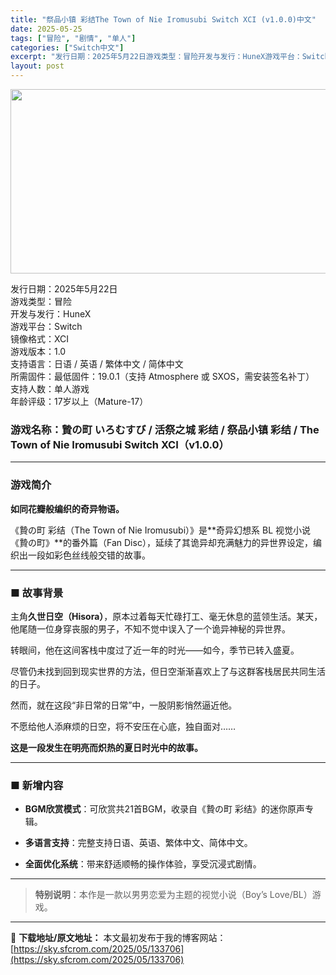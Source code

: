 ```yaml
---
title: "祭品小镇 彩结The Town of Nie Iromusubi Switch XCI (v1.0.0)中文"
date: 2025-05-25
tags: ["冒险", "剧情", "单人"]
categories: ["Switch中文"]
excerpt: "发行日期：2025年5月22日游戏类型：冒险开发与发行：HuneX游戏平台：Switch镜像格式：XCI游戏版本：1.0支持语言：日语 / 英语 / 繁体中文 / 简体中文所需固件：最低固件：19.0.1（支持 Atmosphere 或 SXOS，需安装签名补丁）支持人数：单人游戏年龄评级：17岁以&hellip;"
layout: post
---
```


<img class="aligncenter size-full wp-image-133696" src="https://sky.sfcrom.com/wp-content/uploads/2025/05/2025052504523242.webp" alt="" width="600" height="295" />

发行日期：2025年5月22日<br data-start="47" data-end="50" />游戏类型：冒险<br data-start="57" data-end="60" />开发与发行：HuneX<br data-start="71" data-end="74" />游戏平台：Switch<br data-start="85" data-end="88" />镜像格式：XCI<br data-start="96" data-end="99" />游戏版本：1.0<br data-start="107" data-end="110" />支持语言：日语 / 英语 / 繁体中文 / 简体中文<br data-start="136" data-end="139" />所需固件：最低固件：19.0.1（支持 Atmosphere 或 SXOS，需安装签名补丁）<br data-start="185" data-end="188" />支持人数：单人游戏<br data-start="197" data-end="200" />年龄评级：17岁以上（Mature-17）
<h3 data-start="293" data-end="382"><strong data-start="297" data-end="382">游戏名称：贄の町 いろむすび / 活祭之城 彩结 / 祭品小镇 彩结 / The Town of Nie Iromusubi Switch XCI（v1.0.0）</strong></h3>

<hr data-start="384" data-end="387" />

<h3 data-start="389" data-end="403"><strong data-start="393" data-end="401">游戏简介</strong></h3>
<p data-start="404" data-end="421"><strong data-start="404" data-end="421">如同花瓣般编织的奇异物语。</strong></p>
<p data-start="423" data-end="531">《贄の町 彩结（The Town of Nie Iromusubi）》是**奇异幻想系 BL 视觉小说《贄の町》**的番外篇（Fan Disc），延续了其诡异却充满魅力的异世界设定，编织出一段如彩色丝线般交错的故事。</p>


<hr data-start="533" data-end="536" />

<h3 data-start="538" data-end="552">■ <strong data-start="544" data-end="552">故事背景</strong></h3>
<p data-start="554" data-end="629">主角<strong data-start="556" data-end="572">久世日空（Hisora）</strong>，原本过着每天忙碌打工、毫无休息的蓝领生活。某天，他尾随一位身穿丧服的男子，不知不觉中误入了一个诡异神秘的异世界。</p>
<p data-start="631" data-end="664">转眼间，他在这间客栈中度过了近一年的时光——如今，季节已转入盛夏。</p>
<p data-start="666" data-end="706">尽管仍未找到回到现实世界的方法，但日空渐渐喜欢上了与这群客栈居民共同生活的日子。</p>
<p data-start="708" data-end="735">然而，就在这段“非日常的日常”中，一股阴影悄然逼近他。</p>
<p data-start="737" data-end="763">不愿给他人添麻烦的日空，将不安压在心底，独自面对……</p>
<p data-start="765" data-end="791"><strong data-start="765" data-end="791">这是一段发生在明亮而炽热的夏日时光中的故事。</strong></p>


<hr data-start="793" data-end="796" />

<h3 data-start="798" data-end="812">■ <strong data-start="804" data-end="812">新增内容</strong></h3>
<ul data-start="814" data-end="929">
 	<li data-start="814" data-end="860">
<p data-start="816" data-end="860"><strong data-start="816" data-end="827">BGM欣赏模式</strong>：可欣赏共21首BGM，收录自《贄の町 彩结》的迷你原声专辑。</p>
</li>
 	<li data-start="861" data-end="895">
<p data-start="863" data-end="895"><strong data-start="863" data-end="872">多语言支持</strong>：完整支持日语、英语、繁体中文、简体中文。</p>
</li>
 	<li data-start="896" data-end="929">
<p data-start="898" data-end="929"><strong data-start="898" data-end="908">全面优化系统</strong>：带来舒适顺畅的操作体验，享受沉浸式剧情。</p>
</li>
</ul>

<hr data-start="931" data-end="934" />

<blockquote data-start="936" data-end="983">
<p data-start="938" data-end="983"><strong data-start="938" data-end="946">特别说明</strong>：本作是一款以男男恋爱为主题的视觉小说（Boy’s Love/BL）游戏。</p>
</blockquote>

---
📖 **下载地址/原文地址：** 本文最初发布于我的博客网站：[https://sky.sfcrom.com/2025/05/133706](https://sky.sfcrom.com/2025/05/133706)

